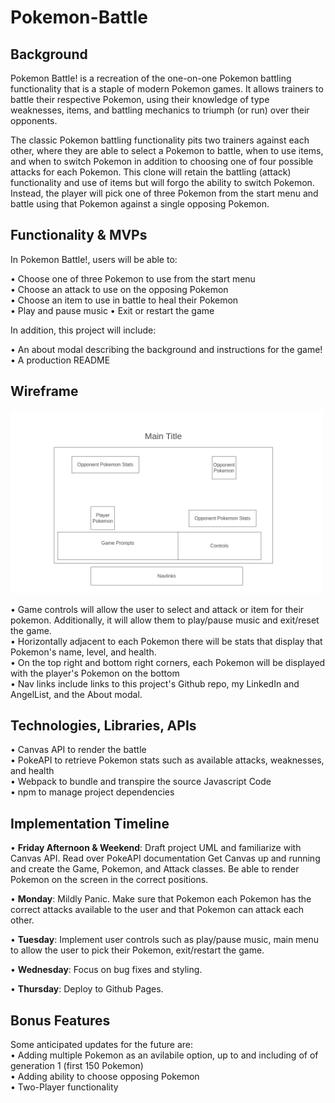 # Pokemon-Battle

## Background
Pokemon Battle! is a recreation of the one-on-one Pokemon battling functionality that is a staple of modern Pokemon games. It allows trainers to battle their respective Pokemon, using their knowledge of type weaknesses, items, and battling mechanics to triumph (or run) over their opponents. <br />

The classic Pokemon battling functionality pits two trainers against each other, where they are able to select a Pokemon to battle, when to use items, and when to switch Pokemon in addition to choosing one of four possible attacks for each Pokemon. This clone will retain the battling (attack) functionality and use of items but will forgo the ability to switch Pokemon. Instead, the player will pick one of three Pokemon from the start menu and battle using that Pokemon against a single opposing Pokemon. <br />

## Functionality & MVPs

In Pokemon Battle!, users will be able to:

• Choose one of three Pokemon to use from the start menu <br />
• Choose an attack to use on the opposing Pokemon <br />
• Choose an item to use in battle to heal their Pokemon <br />
• Play and pause music • Exit or restart the game <br />

In addition, this project will include: <br />

• An about modal describing the background and instructions for the game! <br />
• A production README

## Wireframe

<img src="images/wireframe.png" alt="battle wireframe" width="500">
 <br />


• Game controls will allow the user to select and attack or item for their pokemon. Additionally, it will allow them to    play/pause music and exit/reset the game. <br />
• Horizontally adjacent to each Pokemon there will be stats that display that Pokemon's name, level, and health. <br />
• On the top right and bottom right corners, each Pokemon will be displayed with the player's Pokemon on the bottom <br />
• Nav links include links to this project's Github repo, my LinkedIn and AngelList, and the About modal.

## Technologies, Libraries, APIs
• Canvas API to render the battle <br />
• PokeAPI to retrieve Pokemon stats such as available attacks, weaknesses, and health <br />
• Webpack to bundle and transpire the source Javascript Code <br />
• npm to manage project dependencies

## Implementation Timeline
• **Friday Afternoon & Weekend**: Draft project UML and familiarize with Canvas API. Read over PokeAPI documentation Get Canvas up and running and create the Game, Pokemon, and Attack classes. Be able to render Pokemon on the screen in the correct positions.

• **Monday**: Mildly Panic. Make sure that Pokemon each Pokemon has the correct attacks available to the user and that Pokemon can attack each other.

• **Tuesday**: Implement user controls such as play/pause music, main menu to allow the user to pick their Pokemon, exit/restart the game.

• **Wednesday**: Focus on bug fixes and styling.

• **Thursday**: Deploy to Github Pages.

## Bonus Features
Some anticipated updates for the future are: <br />
• Adding multiple Pokemon as an avilabile option, up to and including of of generation 1 (first 150 Pokemon) <br />
• Adding ability to choose opposing Pokemon <br />
• Two-Player functionality
